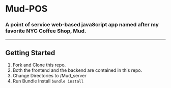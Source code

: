 # Mud-POS
### A point of service web-based javaScript app named after my favorite NYC Coffee Shop, Mud.
***
## Getting Started
1. Fork and Clone this repo.
2. Both the frontend and the backend are contained in this repo. 
3. Change Directories to /Mud_server
4. Run Bundle Install
```bundle install```
